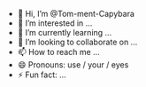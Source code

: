 - 👋 Hi, I’m @Tom-ment-Capybara
- 👀 I’m interested in ...
- 🌱 I’m currently learning ...
- 💞️ I’m looking to collaborate on ...
- 📫 How to reach me ...
- 😄 Pronouns: use / your / eyes
- ⚡ Fun fact: ...

<!---
Tom-ment-Capybara/Tom-ment-Capybara is a ✨ special ✨ repository because its `README.md` (this file) appears on your GitHub profile.
You can click the Preview link to take a look at your changes.
--->
